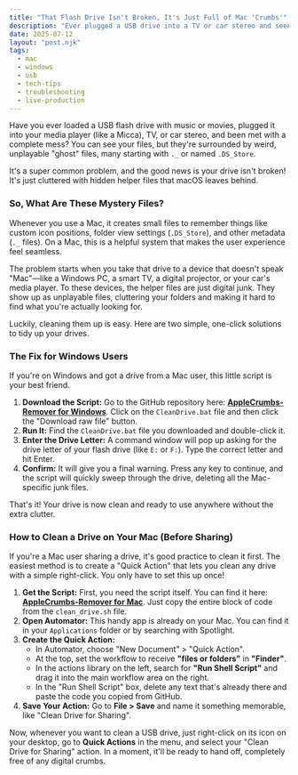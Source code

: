 ```yaml
---
title: "That Flash Drive Isn't Broken, It's Just Full of Mac 'Crumbs'"
description: "Ever plugged a USB drive into a TV or car stereo and seen a mess of unplayable files starting with '._'? Here's why it happens and how to fix it."
date: 2025-07-12
layout: "post.njk"
tags:
  - mac
  - windows
  - usb
  - tech-tips
  - troubleshooting
  - live-production
---
```


Have you ever loaded a USB flash drive with music or movies, plugged it into your media player (like a Micca), TV, or car stereo, and been met with a complete mess? You can see your files, but they're surrounded by weird, unplayable "ghost" files, many starting with `._` or named `.DS_Store`.

It's a super common problem, and the good news is your drive isn't broken! It's just cluttered with hidden helper files that macOS leaves behind.

### So, What Are These Mystery Files?

Whenever you use a Mac, it creates small files to remember things like custom icon positions, folder view settings (`.DS_Store`), and other metadata (`._` files). On a Mac, this is a helpful system that makes the user experience feel seamless.

The problem starts when you take that drive to a device that doesn't speak "Mac"—like a Windows PC, a smart TV, a digital projector, or your car's media player. To these devices, the helper files are just digital junk. They show up as unplayable files, cluttering your folders and making it hard to find what you're actually looking for.

Luckily, cleaning them up is easy. Here are two simple, one-click solutions to tidy up your drives.

### The Fix for Windows Users

If you're on Windows and got a drive from a Mac user, this little script is your best friend.

1.  **Download the Script:** Go to the GitHub repository here: **[AppleCrumbs-Remover for Windows](https://github.com/KnowOneActual/AppleCrumbs-Remover-Windows)**. Click on the `CleanDrive.bat` file and then click the "Download raw file" button.
2.  **Run It:** Find the `CleanDrive.bat` file you downloaded and double-click it.
3.  **Enter the Drive Letter:** A command window will pop up asking for the drive letter of your flash drive (like `E:` or `F:`). Type the correct letter and hit Enter.
4.  **Confirm:** It will give you a final warning. Press any key to continue, and the script will quickly sweep through the drive, deleting all the Mac-specific junk files.

That's it! Your drive is now clean and ready to use anywhere without the extra clutter.

### How to Clean a Drive on Your Mac (Before Sharing)

If you're a Mac user sharing a drive, it's good practice to clean it first. The easiest method is to create a "Quick Action" that lets you clean any drive with a simple right-click. You only have to set this up once!

1.  **Get the Script:** First, you need the script itself. You can find it here: **[AppleCrumbs-Remover for Mac](https://github.com/KnowOneActual/-AppleCrumbs-Remover-MAC)**. Just copy the entire block of code from the `clean_drive.sh` file.
2.  **Open Automator:** This handy app is already on your Mac. You can find it in your `Applications` folder or by searching with Spotlight.
3.  **Create the Quick Action:**
    * In Automator, choose "New Document" > "Quick Action".
    * At the top, set the workflow to receive **"files or folders"** in **"Finder"**.
    * In the actions library on the left, search for **"Run Shell Script"** and drag it into the main workflow area on the right.
    * In the "Run Shell Script" box, delete any text that's already there and paste the code you copied from GitHub.
4.  **Save Your Action:** Go to **File > Save** and name it something memorable, like "Clean Drive for Sharing".

Now, whenever you want to clean a USB drive, just right-click on its icon on your desktop, go to **Quick Actions** in the menu, and select your "Clean Drive for Sharing" action. In a moment, it'll be ready to hand off, completely free of any digital crumbs.